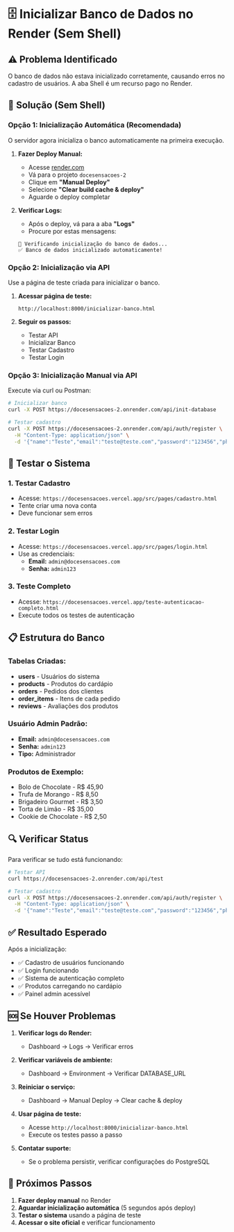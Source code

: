 # 🗄️ Inicializar Banco de Dados no Render (Sem Shell)

## ⚠️ Problema Identificado
O banco de dados não estava inicializado corretamente, causando erros no cadastro de usuários. A aba Shell é um recurso pago no Render.

## 🔧 Solução (Sem Shell)

### **Opção 1: Inicialização Automática (Recomendada)**
O servidor agora inicializa o banco automaticamente na primeira execução.

1. **Fazer Deploy Manual:**
   - Acesse [render.com](https://render.com)
   - Vá para o projeto `docesensacoes-2`
   - Clique em **"Manual Deploy"**
   - Selecione **"Clear build cache & deploy"**
   - Aguarde o deploy completar

2. **Verificar Logs:**
   - Após o deploy, vá para a aba **"Logs"**
   - Procure por estas mensagens:
   ```
   🔄 Verificando inicialização do banco de dados...
   ✅ Banco de dados inicializado automaticamente!
   ```

### **Opção 2: Inicialização via API**
Use a página de teste criada para inicializar o banco.

1. **Acessar página de teste:**
   ```
   http://localhost:8000/inicializar-banco.html
   ```

2. **Seguir os passos:**
   - Testar API
   - Inicializar Banco
   - Testar Cadastro
   - Testar Login

### **Opção 3: Inicialização Manual via API**
Execute via curl ou Postman:

```bash
# Inicializar banco
curl -X POST https://docesensacoes-2.onrender.com/api/init-database

# Testar cadastro
curl -X POST https://docesensacoes-2.onrender.com/api/auth/register \
  -H "Content-Type: application/json" \
  -d '{"name":"Teste","email":"teste@teste.com","password":"123456","phone":"(11) 99999-9999","address":"Rua Teste, 123"}'
```

## 🧪 Testar o Sistema

### 1. Testar Cadastro
- Acesse: `https://docesensacoes.vercel.app/src/pages/cadastro.html`
- Tente criar uma nova conta
- Deve funcionar sem erros

### 2. Testar Login
- Acesse: `https://docesensacoes.vercel.app/src/pages/login.html`
- Use as credenciais:
  - **Email:** `admin@docesensacoes.com`
  - **Senha:** `admin123`

### 3. Teste Completo
- Acesse: `https://docesensacoes.vercel.app/teste-autenticacao-completo.html`
- Execute todos os testes de autenticação

## 📋 Estrutura do Banco

### Tabelas Criadas:
- **users** - Usuários do sistema
- **products** - Produtos do cardápio
- **orders** - Pedidos dos clientes
- **order_items** - Itens de cada pedido
- **reviews** - Avaliações dos produtos

### Usuário Admin Padrão:
- **Email:** `admin@docesensacoes.com`
- **Senha:** `admin123`
- **Tipo:** Administrador

### Produtos de Exemplo:
- Bolo de Chocolate - R$ 45,90
- Trufa de Morango - R$ 8,50
- Brigadeiro Gourmet - R$ 3,50
- Torta de Limão - R$ 35,00
- Cookie de Chocolate - R$ 2,50

## 🔍 Verificar Status

Para verificar se tudo está funcionando:

```bash
# Testar API
curl https://docesensacoes-2.onrender.com/api/test

# Testar cadastro
curl -X POST https://docesensacoes-2.onrender.com/api/auth/register \
  -H "Content-Type: application/json" \
  -d '{"name":"Teste","email":"teste@teste.com","password":"123456","phone":"(11) 99999-9999","address":"Rua Teste, 123"}'
```

## ✅ Resultado Esperado

Após a inicialização:
- ✅ Cadastro de usuários funcionando
- ✅ Login funcionando
- ✅ Sistema de autenticação completo
- ✅ Produtos carregando no cardápio
- ✅ Painel admin acessível

## 🆘 Se Houver Problemas

1. **Verificar logs do Render:**
   - Dashboard → Logs → Verificar erros

2. **Verificar variáveis de ambiente:**
   - Dashboard → Environment → Verificar DATABASE_URL

3. **Reiniciar o serviço:**
   - Dashboard → Manual Deploy → Clear cache & deploy

4. **Usar página de teste:**
   - Acesse `http://localhost:8000/inicializar-banco.html`
   - Execute os testes passo a passo

5. **Contatar suporte:**
   - Se o problema persistir, verificar configurações do PostgreSQL

## 🚀 Próximos Passos

1. **Fazer deploy manual** no Render
2. **Aguardar inicialização automática** (5 segundos após deploy)
3. **Testar o sistema** usando a página de teste
4. **Acessar o site oficial** e verificar funcionamento 